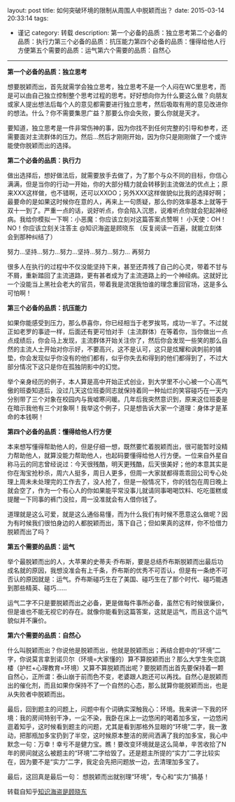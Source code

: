 layout: post
title: 如何突破环境的限制从周围人中脱颖而出？
date: 2015-03-14 20:33:14
tags:
- 谨记
category: 转载
description: 第一个必备的品质：独立思考第二个必备的品质：执行力第三个必备的品质：抗压能力第四个必备的品质：懂得给他人行方便第五个需要的品质：运气第六个需要的品质：自然心
---
 **第一个必备的品质：独立思考**

想要脱颖而出，首先就需学会独立思考，独立思考不是一个人闷在WC里思考，而是可以由自己独立控制整个思考过程的思考。好好想向你为什么要这么做？向朋友或家人提出想法后每个人的意见都需要进行独立思考，然后吸取有用的意见改进你的想法。什么？你不需要集思广益？那要么你会失败，要么你就是天才。

要知道，独立思考是一件非常伤神的事，因为你找不到任何完整的引导和参考，还需要面对主流群体的压力。然后…然后才刚刚开始，因为你只是刚刚做了一个或许能使你脱颖而出的选择。

 **第二个必备的品质：执行力**

做出选择后，想好做法后，就需要放手去做了，为了那个与众不同的目标，你信心满满，但是当你的行动一开始，你的大部分精力就会转移到主流做法的优点上；原来XXX这样做，也不错啊，还可以XXOO；另外XXX这样做貌似比我的选择好啊；最要命的是如果这时候你在意的人，再来上一句质疑，那么你的效率基本上就等于双十一到了。严重一点的话，说好听点，你会陷入沉思，说难听点你就会犯起神经病。我给你模拟一下啊：小恶魔：你应该立刻对这篇答案点赞啊！ 小天使：OH！NO！你应该立刻关注答主 @知识海盗是顾晓东 （反复阅读一百遍，就能立刻体会到那种纠结了）

努力…坚持…努力…努力…坚持…努力…努力… 再努力

很多人在执行的过程中不仅没能坚持下来，甚至还弄残了自己的心灵，带着不甘与不屑，重新踏回了主流道路，更有甚者成为了主流道路上的一个神经病。这就好比一个没能当上黑社会老大的官员，带着我是流氓我怕谁的理念重回官场，这是多么可怕啊！

 **第三个必备的品质：抗压能力**

如果你能感受到压力，那么恭喜你，你已经相当于老罗挨骂，成功一半了。不过就正如老罗的事迹一样，后面还有更可怕对手（主流群体）在等着你，当你做出一点点成绩后，你会马上发现，主流群体开始关注你了，然后你会发现一些笑的那么自然的主流人士开始对你示好，不要高兴，这不是认可，这只是炫耀和讽刺前的铺垫，你会发现似乎你没有的他们都有，似乎你失去和得到的他们都得到了，不过大部分情况下这只是你在孤独阴影中的幻觉。

举个亲身经历的例子，本人算是高中开始正式创业，到大学里不小心被一个心高气傲的班委知道后，没过几天这位班委同志就保持着同一种灿烂的笑容碰巧在一天内分别带了三个对象在校园内与我嘘寒问暖。几年后我突然意识到，原来这位班委是在暗示我他有三个对象啊！我举这个例子，只是想告诉大家一个道理：身体才是革命的本钱啊！

 **第四个必备的品质：懂得给他人行方便**

本来想写懂得帮助他人的，但是仔细一想，既然要忙着脱颖而出，很可能暂时没精力帮助他人，就算没能力帮助他人，也起码要懂得给他人行方便。一位来自外星自称马云的同志曾经说过：今天很残酷，明天更残酷，后天很美好；他的本意其实是你在淘宝抢秒杀，周六人挺多，周日人更多，但周一大家就都得乖乖回公司专心处理上周未未处理完的工作去了，没人抢了，但是一般情况下，你的钱包在周日晚上就会空了，作为一个有心人的你如果能平常没事儿就请同事喝喝饮料、吃吃蛋糕或提醒一下同事的裤门没拉，周一没准就会有人借你钱了。

道理就是这么可爱，就是这么通俗易懂，而为什么我们有时候不愿意这么做呢？因为有时候我们很怕身边的人都脱颖而出，落下自己；但如果真的这样，你不恰借力脱颖而出了吗？

 **第五个需要的品质：运气**

举个最脱颖而出的人，大苹果的史蒂夫·乔布斯，要是总结乔布斯脱颖而出最后功成名就的原因，我想没准会有上千条，乔布斯的优秀不可否认，但是有一条绝不可否认的原因就是：运气。乔布斯碰巧生在了美国、碰巧生在了那个时代、碰巧能遇到那些精英、碰巧……

运气二字不只是要脱颖而出之必备，更是做每件事所必备，虽然它有时候很廉价，但是谁也不能无视它的存在。就像你能看到这篇答案，这就是运气，而且这个运气貌似并不廉价。

 **第六个需要的品质：自然心**

什么叫脱颖而出？你说他是脱颖而出，他就是脱颖而出；再结合题中的“环境”二字，你说莫言拿到诺贝尔（环境=大家懂的）算不算脱颖而出？那么大学生失恋跳楼（护栏+心理教育=环境）又算不算脱颖而出呢？要脱颖而出首先要保持着一颗自然心，正所谓：泰山崩于前而色不变，老婆跟人跑还可以再找。自然心是脱颖而出的催化剂，而且如果你保持不了一个自然的心态，那么就算你能脱颖而出，也是从失败者中脱颖而出。

最后，回到题主的问题上，问题中有个词确实深触我心：环境。我来讲一下我的环境：我的房间特别干净，一尘不染，我卧在床上一边悠闲的喝着加多宝，一边悠闲逛着知乎，这时候看到题主的问题，尤其是看到那格外显眼的“环境”二字，我一激动，把那瓶加多宝扔到了半空，这时候原本整洁的房间洒满了我的加多宝，我心中默念一句：万幸！幸亏不是健力宝。瞧！要改变环境就是这么简单，辛苦收拾了N年的房间就这么被题主的“环境”二字给毁了。还是题主所提的“实力”二字比较实在，因为要不是“实力”二字，我定会先把问题放一边，去清理加多宝了。

最后，这回真是最后一句： 想脱颖而出就别理“环境”，专心和“实力”搞基！

转载自知乎[知识海盗是顾晓东](http://www.zhihu.com/question/27076402/answer/35158728)